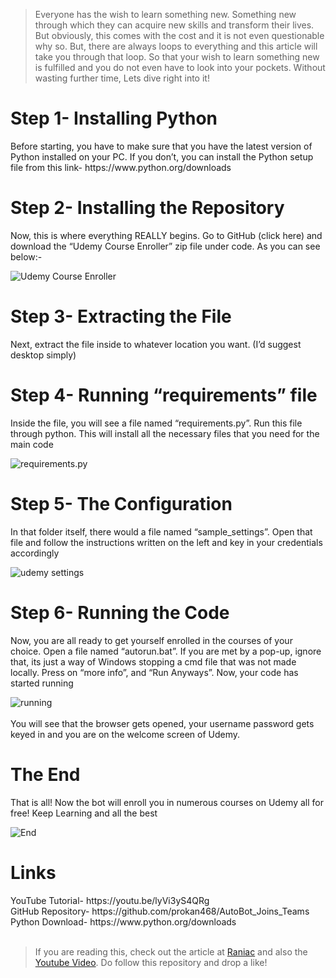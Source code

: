 >Everyone has the wish to learn something new. Something new through which they can acquire new skills and transform their lives. But obviously, this comes with the cost and it is not even questionable why so. But, there are always loops to everything and this article will take you through that loop. So that your wish to learn something new is fulfilled and you do not even have to look into your pockets. Without wasting further time, Lets dive right into it!

<h1>Step 1- Installing Python</h1>
Before starting, you have to make sure that you have the latest version of Python installed on your PC. If you don’t, you can install the Python setup file from this link- https://www.python.org/downloads

<h1>Step 2- Installing the Repository</h1>
Now, this is where everything REALLY begins. Go to GitHub (click here) and download the “Udemy Course Enroller” zip file under code. As you can see below:-  <br/>

![Udemy Course Enroller](https://i0.wp.com/raniac.in/wp-content/uploads/2020/12/prokan468_Udemy_Course_Enroller-Google-Chrome-15-12-2020-18_39_14-edited.png?resize=768%2C409&ssl=1)
<h1>Step 3- Extracting the File</h1>
Next, extract the file inside to whatever location you want. (I’d suggest desktop simply)

<h1>Step 4- Running “requirements” file</h1>
Inside the file, you will see a file named “requirements.py”. Run this file through python. This will install all the necessary files that you need for the main code  <br/>

![requirements.py](https://i0.wp.com/raniac.in/wp-content/uploads/2020/12/VLC-15-12-2020-19_12_16.png?resize=768%2C432&ssl=1)
<h1>Step 5- The Configuration</h1>
In that folder itself, there would a file named “sample_settings”. Open that file and follow the instructions written on the left and key in your credentials accordingly  <br/>

![udemy settings](https://i1.wp.com/raniac.in/wp-content/uploads/2020/12/VLC-15-12-2020-19_12_56.png?resize=768%2C432&ssl=1)
<h1>Step 6- Running the Code</h1>
Now, you are all ready to get yourself enrolled in the courses of your choice. Open a file named “autorun.bat”. If you are met by a pop-up, ignore that, its just a way of Windows stopping a cmd file that was not made locally. Press on “more info”, and “Run Anyways”.
Now, your code has started running  <br/>

![running](https://i2.wp.com/raniac.in/wp-content/uploads/2020/12/VLC-15-12-2020-19_14_10.png?resize=768%2C432&ssl=1)
  <br/><br/>
You will see that the browser gets opened, your username password gets keyed in and you are on the welcome screen of Udemy.

<h1>The End</h1>
That is all! Now the bot will enroll you in numerous courses on Udemy all for free! Keep Learning and all the best  <br/>

![End](https://i2.wp.com/raniac.in/wp-content/uploads/2020/12/VLC-15-12-2020-19_14_42.png?resize=768%2C432&ssl=1)
<h1>Links</h1>
YouTube Tutorial- https://youtu.be/lyVi3yS4QRg  <br/>
GitHub Repository- https://github.com/prokan468/AutoBot_Joins_Teams  <br/>
Python Download- https://www.python.org/downloads  <br/><br/>

>If you are reading this, check out the article at [Raniac](https://raniac.in/step-by-step-tutorial-for-how-to-get-udemy-courses-for-free/) and also the [Youtube Video](https://www.youtube.com/watch?v=lyVi3yS4QRg&list=PLEu7ZZCelfGMTocmR6Wrx5bpRbfsEaJkW&index=2&t=21s). Do follow this repository and drop a like!
